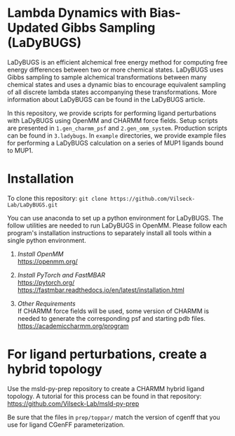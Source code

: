 # Lambda Dynamics with Bias-Updated Gibbs Sampling (LaDyBUGS)
LaDyBUGS is an efficient alchemical free energy method for computing free energy differences between two or more chemical states. LaDyBUGS uses Gibbs sampling to sample alchemical transformations between many chemical states and uses a dynamic bias to encourage equivalent sampling of all discrete lambda states accompanying these transformations. More information about LaDyBUGS can be found in the LaDyBUGS article.

In this repository, we provide scripts for performing ligand perturbations with LaDyBUGS using OpenMM and CHARMM force fields. Setup scripts are presented in `1.gen_charmm_psf` and `2.gen_omm_system`. Production scripts can be found in `3.ladybugs`. In `example` directories, we provide example files for performing a LaDyBUGS calculation on a series of MUP1 ligands bound to MUP1. 


# Installation
To clone this repository:
`git clone https://github.com/Vilseck-Lab/LaDyBUGS.git`

You can use anaconda to set up a python environment for LaDyBUGS. The follow utilities are needed to run LaDyBUGS in OpenMM. Please follow each program's installation instructions to separately install all tools within a single python environment.

1) *Install OpenMM* <br>
https://openmm.org/

2) *Install PyTorch and FastMBAR* <br>
https://pytorch.org/ <br>
https://fastmbar.readthedocs.io/en/latest/installation.html

3) *Other Requirements* <br>
If CHARMM force fields will be used, some version of CHARMM is needed to generate the corresponding psf and starting pdb files.  <br>
https://academiccharmm.org/program

# For ligand perturbations, create a hybrid topology
Use the msld-py-prep repository to create a CHARMM hybrid ligand topology. A tutorial for this process can be found in that repository: 
https://github.com/Vilseck-Lab/msld-py-prep

Be sure that the files in `prep/toppar/` match the version of cgenff that you use for ligand CGenFF parameterization.

